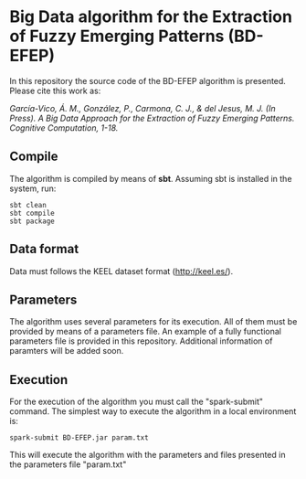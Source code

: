 # Big Data algorithm for the Extraction of Fuzzy Emerging Patterns (BD-EFEP)

In this repository the source code of the BD-EFEP algorithm is presented. Please cite this work as:

*García-Vico, Á. M., González, P., Carmona, C. J., & del Jesus, M. J. (In Press). A Big Data Approach for the Extraction of Fuzzy Emerging Patterns. Cognitive Computation, 1-18.*

## Compile

The algorithm is compiled by means of __sbt__. Assuming sbt is installed in the system, run:

```
sbt clean
sbt compile
sbt package
```

## Data format

Data must follows the KEEL dataset format (http://keel.es/).

## Parameters

The algorithm uses several parameters for its execution. All of them must be provided by means of a parameters file. An example of a fully functional parameters file is provided in this repository. Additional information of paramters will be added soon.

## Execution
For the execution of the algorithm you must call the "spark-submit" command. The simplest way to execute the algorithm in a local environment is:

```
spark-submit BD-EFEP.jar param.txt
```

This will execute the algorithm with the parameters and files presented in the parameters file "param.txt"
